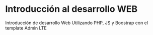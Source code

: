 # Introducción al desarrollo WEB
Introducción de desarrollo Web
Utilizando PHP, JS y Boostrap con el template Admin LTE

